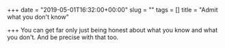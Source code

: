 +++
date = "2019-05-01T16:32:00+00:00"
slug = ""
tags = []
title = "Admit what you don't know"

+++
You can get far only just being honest about what you know and what you don't. And be precise with that too.